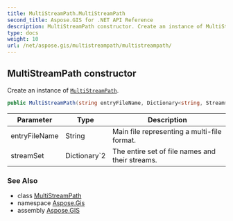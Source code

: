 ```yaml
---
title: MultiStreamPath.MultiStreamPath
second_title: Aspose.GIS for .NET API Reference
description: MultiStreamPath constructor. Create an instance of MultiStreamPath
type: docs
weight: 10
url: /net/aspose.gis/multistreampath/multistreampath/
---
```

## MultiStreamPath constructor

Create an instance of [`MultiStreamPath`](../).

```csharp
public MultiStreamPath(string entryFileName, Dictionary<string, Stream> streamSet)
```

| Parameter | Type | Description |
| --- | --- | --- |
| entryFileName | String | Main file representing a multi-file format. |
| streamSet | Dictionary`2 | The entire set of file names and their streams. |

### See Also

* class [MultiStreamPath](../)
* namespace [Aspose.Gis](../../multistreampath/)
* assembly [Aspose.GIS](../../../)


